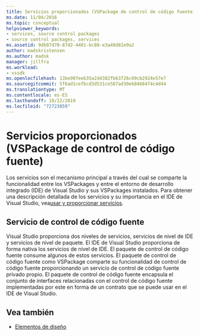 ```yaml
---
title: Servicios proporcionados (VSPackage de control de código fuente) | Microsoft Docs
ms.date: 11/04/2016
ms.topic: conceptual
helpviewer_keywords:
- services, source control packages
- source control packages, services
ms.assetid: 9db07d70-87d2-4401-bc88-e3a49d81e9a2
author: madskristensen
ms.author: madsk
manager: jillfra
ms.workload:
- vssdk
ms.openlocfilehash: 13be907eeb35a2d4382fb63726c09cb2924e57e7
ms.sourcegitcommit: 5f6ad1cefbcd3d531ce587ad30e684684f4c4d44
ms.translationtype: MT
ms.contentlocale: es-ES
ms.lasthandoff: 10/22/2019
ms.locfileid: "72723859"
---
```

# <a name="services-provided-source-control-vspackage"></a>Servicios proporcionados (VSPackage de control de código fuente)
Los servicios son el mecanismo principal a través del cual se comparte la funcionalidad entre los VSPackages y entre el entorno de desarrollo integrado (IDE) de Visual Studio y sus VSPackages instalados. Para obtener una descripción detallada de los servicios y su importancia en el IDE de Visual Studio, vea[usar y proporcionar servicios](../../extensibility/using-and-providing-services.md).

## <a name="the-source-control-service"></a>Servicio de control de código fuente
 Visual Studio proporciona dos niveles de servicios, servicios de nivel de IDE y servicios de nivel de paquete. El IDE de Visual Studio proporciona de forma nativa los servicios de nivel de IDE. El paquete de control de código fuente consume algunos de estos servicios. El paquete de control de código fuente como VSPackage comparte su funcionalidad de control de código fuente proporcionando un servicio de control de código fuente privado propio. El paquete de control de código fuente encapsula el conjunto de interfaces relacionadas con el control de código fuente implementadas por este en forma de un contrato que se puede usar en el IDE de Visual Studio.

## <a name="see-also"></a>Vea también
- [Elementos de diseño](../../extensibility/internals/source-control-vspackage-design-elements.md)